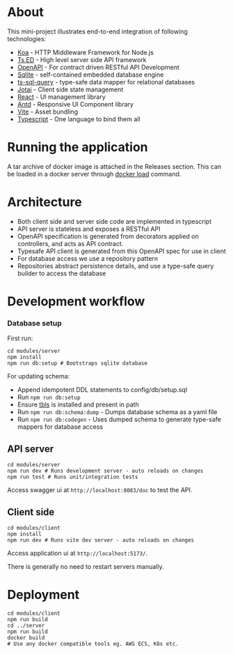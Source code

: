 # About

This mini-project illustrates end-to-end integration of following technologies:

- [Koa](https://www.npmjs.com/package/koa) - HTTP Middleware Framework for Node.js
- [Ts.ED](https://tsed.io) - High level server side API framework
- [OpenAPI](https://www.openapis.org) - For contract driven RESTful API Development
- [Sqlite](https://www.sqlite.org/index.html) - self-contained embedded database engine
- [ts-sql-query](ts-sql-query.readthedocs.io) - type-safe data mapper for relational databases
- [Jotai](https://jotai.org) - Client side state management
- [React](https://react.dev) - UI management library
- [Antd](https://ant.design) - Responsive UI Component library
- [Vite](vitejs.dev/guide/) - Asset bundling
- [Typescript](https://www.typescriptlang.org) - One language to bind them all

# Running the application

A tar archive of docker image is attached in the Releases section. This can be loaded in a docker server through [docker load](https://docs.docker.com/engine/reference/commandline/load/) command.

# Architecture

- Both client side and server side code are implemented in typescript
- API server is stateless and exposes a RESTful API
- OpenAPI specification is generated from decorators applied on controllers, and acts as API contract.
- Typesafe API client is generated from this OpenAPI spec for use in client
- For database access we use a repository pattern
- Repositories abstract persistence details, and use a type-safe query builder to access the database

# Development workflow

### Database setup

First run:

```
cd modules/server
npm install
npm run db:setup # Bootstraps sqlite database
```

For updating schema:

- Append idempotent DDL statements to config/db/setup.sql
- Run `npm run db:setup`
- Ensure [tbls](https://github.com/k1LoW/tbls) is installed and present in path
- Run `npm run db:schema:dump` - Dumps database schema as a yaml file
- Run `npm run db:codegen` - Uses dumped schema to generate type-safe mappers for database access

## API server

```
cd modules/server
npm run dev # Runs development server - auto reloads on changes
npm run test # Runs unit/integration tests
```

Access swagger ui at `http://localhost:8083/doc` to test the API.

## Client side

```
cd modules/client
npm install
npm run dev # Runs vite dev server - auto reloads on changes
```

Access application ui at `http://localhost:5173/`.

There is generally no need to restart servers manually.

# Deployment

```
cd modules/client
npm run build
cd ../server
npm run build
docker build
# Use any docker compatible tools eg. AWS ECS, K8s etc.
```
